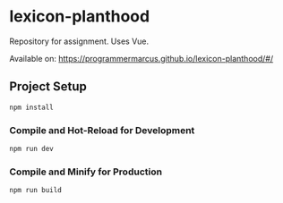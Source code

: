 # lexicon-planthood

Repository for assignment. Uses Vue.

Available on: https://programmermarcus.github.io/lexicon-planthood/#/

## Project Setup

```sh
npm install
```

### Compile and Hot-Reload for Development

```sh
npm run dev
```

### Compile and Minify for Production

```sh
npm run build
```
